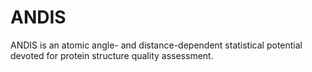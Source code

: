 # ANDIS
ANDIS is an atomic angle- and distance-dependent statistical potential devoted for protein structure quality assessment.
